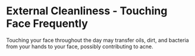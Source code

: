 # External Cleanliness - Touching Face Frequently

Touching your face throughout the day may transfer oils, dirt, and bacteria from your hands to your face, possibly contributing to acne.
